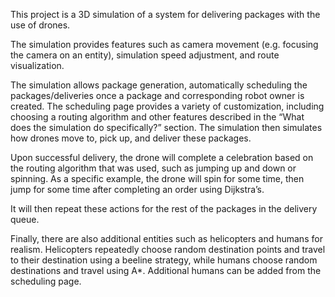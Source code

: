 This project is a 3D simulation of a system for delivering packages with the use of drones.

The simulation provides features such as camera movement (e.g. focusing the camera on an entity), simulation speed adjustment, and route visualization.

The simulation allows package generation, automatically scheduling the packages/deliveries once a package and corresponding robot owner is created. The scheduling page provides a variety of customization, including choosing a routing algorithm and other features described in the “What does the simulation do specifically?” section. The simulation then simulates how drones move to, pick up, and deliver these packages.

Upon successful delivery, the drone will complete a celebration based on the routing algorithm that was used, such as jumping up and down or spinning. As a specific example, the drone will spin for some time, then jump for some time after completing an order using Dijkstra’s.

It will then repeat these actions for the rest of the packages in the delivery queue.

Finally, there are also additional entities such as helicopters and humans for realism. Helicopters repeatedly choose random destination points and travel to their destination using a beeline strategy, while humans choose random destinations and travel using A*. Additional humans can be added from the scheduling page.

